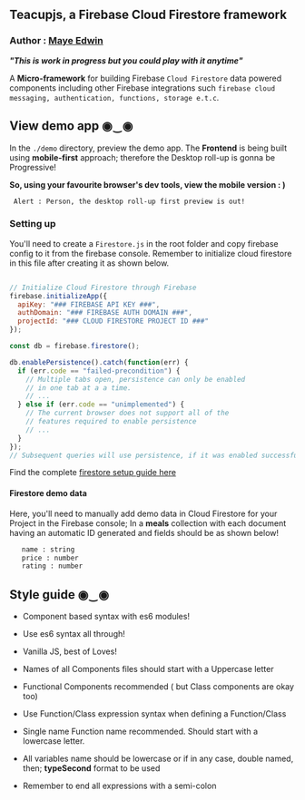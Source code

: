 ## Teacupjs, a Firebase Cloud Firestore framework

### Author : [Maye Edwin](https://twitter.com/mayeedwin1)

***"This is work in progress but you could play with it anytime"***

A **Micro-framework** for building Firebase `Cloud Firestore` data powered components
including other Firebase integrations such `firebase cloud messaging, authentication, functions, storage e.t.c`.

## View demo app ◉‿◉

In the `./demo` directory, preview the demo app. The **Frontend** is being built using
**mobile-first** approach; therefore the Desktop roll-up is gonna be Progressive!

**So, using your favourite browser's dev tools, view the mobile version : )**
    
     Alert : Person, the desktop roll-up first preview is out!

### Setting up

You'll need to create a `Firestore.js` in the root folder and copy firebase
config to it from the firebase console. Remember to initialize cloud firestore in this file after creating it
as shown below.

```javascript

// Initialize Cloud Firestore through Firebase
firebase.initializeApp({
  apiKey: "### FIREBASE API KEY ###",
  authDomain: "### FIREBASE AUTH DOMAIN ###",
  projectId: "### CLOUD FIRESTORE PROJECT ID ###"
});

const db = firebase.firestore();

db.enablePersistence().catch(function(err) {
  if (err.code == "failed-precondition") {
    // Multiple tabs open, persistence can only be enabled
    // in one tab at a a time.
    // ...
  } else if (err.code == "unimplemented") {
    // The current browser does not support all of the
    // features required to enable persistence
    // ...
  }
});
// Subsequent queries will use persistence, if it was enabled successfully


```

Find the complete [firestore setup guide here](https://firebase.google.com/docs/firestore/quickstart)

#### Firestore demo data

Here, you'll need to manually add demo data in Cloud Firestore for your Project in the 
Firebase console; In a **meals** collection with each document having an automatic ID generated and fields should be as shown below!

```bash
   name : string
   price : number
   rating : number
```

## Style guide ◉‿◉

- Component based syntax with es6 modules!

- Use es6 syntax all through!

- Vanilla JS, best of Loves!

- Names of all Components files should start with a Uppercase letter

- Functional Components recommended ( but Class components are okay too)

- Use Function/Class expression syntax when defining a Function/Class

- Single name Function name recommended. Should start with a lowercase letter.

- All variables name should be lowercase or if in any case, double named, then; **typeSecond** format to be used

- Remember to end all expressions with a semi-colon
